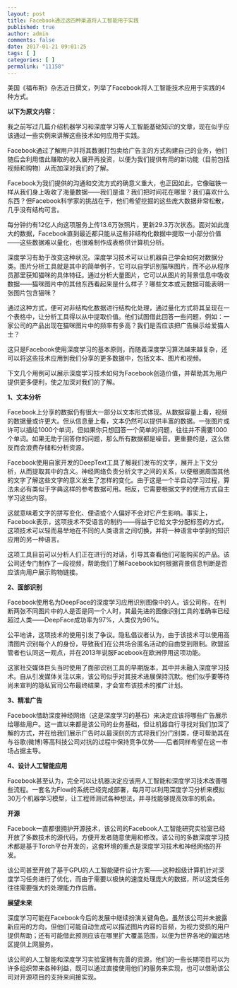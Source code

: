 ```yaml
---
layout: post
title: Facebook通过这四种渠道将人工智能用于实践
published: true
author: admin
comments: false
date: 2017-01-21 09:01:25
tags: [ ]
categories: [ ]
permalink: "11158"
---
```

美国《福布斯》杂志近日撰文，列举了Facebook将人工智能技术应用于实践的4种方式。

**以下为原文内容：**

我之前写过几篇介绍机器学习和深度学习等人工智能基础知识的文章，现在似乎应该通过一些实例来讲解这些技术如何应用于实践。

Facebook通过了解用户并将其数据打包卖给广告主的方式构建自己的业务，他们随后会利用借此赚取的收入展开再投资，以便为我们提供有用的新功能（目前包括视频和购物）从而加深对我们的了解。

Facebook为我们提供的沟通和交流方式的确意义重大，也正因如此，它像磁铁一样从我们身上吸收了海量数据——我们是谁？我们把时间花在哪里？我们喜欢什么东西？但Facebook科学家的挑战在于，他们希望挖掘的这些庞大数据非常松散，几乎没有结构可言。

每分钟约有12亿人向这项服务上传13.6万张照片，更新29.3万次状态。面对如此庞大的数据，Facebook直到最近都只能从这些非结构化数据中提取一小部分价值——这些数据难以量化，也很难制作成表格供计算机分析。

深度学习有助于改变这种状况。深度学习技术可以让机器自己学会如何对数据分类。图片分析工具就是其中的简单例子，它可以自学识别猫咪图片，而不必从程序员那里获知猫咪的具体特征。通过分析大量图片，它可以从图片的背景信息中吸收数据——猫咪图片中的其他东西看起来是什么样子？哪些文本或元数据可能表明一张图片包含猫咪？

通过这种方式，便可对非结构化数据进行结构化处理，通过量化方式将其呈现在一个表格中，让分析工具得以从中提取价值。他们试图借此回答一些问题，例如：一家公司的产品出现在猫咪图片中的频率有多高？我们是否应该把广告展示给爱猫人士？

这只是Facebook使用深度学习的基本原则，而随着深度学习算法越来越复杂，还可以将这些技术应用到我们分享的更多数据中，包括文本、图片和视频。

下文几个用例可以展示深度学习技术如何为Facebook创造价值，并帮助其为用户提供更多便利，使之加深对我们的了解。

**1、文本分析**

Facebook上分享的数据仍有很大一部分以文本形式体现。从数据容量上看，视频的数据量或许更大。但从信息量上看，文本仍然可以提供丰富的数据。一张图片或许可以描绘1000个单词，但如果你只想回答一个简单的问题，往往并不需要1000个单词。如果无助于回答你的问题，那么所有数据都是噪音。更重要的是，这么做反而会浪费存储和分析资源。

Facebook使用自家开发的DeepText工具了解我们发布的文字，展开上下文分析，从而提取其中的含义。神经网络负责分析文字之间的关系，以便根据周围其他的文字了解这些文字的意义发生了怎样的变化。由于这是一个半自动学习过程，算法未必有类似于字典这样的参考数据可用。相反，它需要根据文字的使用方式自主学习这些内容。

这就意味着文字的拼写变化、俚语或个人偏好不会对它产生影响。事实上，Facebook表示，这项技术不受语言的制约——得益于它给文字分配标签的方式，这项技术可以轻而易举地在不同的人类语言之间切换，并将一种语言中学到的知识应用的另一种语言。

这项工具目前可以分析人们正在进行的对话，引导其查看他们可能购买的产品。该公司还专门制作了一段视频，帮助我们了解Facebook如何根据背景信息判断是否应该向用户展示购物链接。

**2、面部识别**

Facebook使用名为DeepFace的深度学习应用识别图像中的人。该公司称，在判断两张不同图片中的人是否是同一个人时，其最先进的图像识别工具的准确率已经超过人类——DeepFace成功率为97%，人类仅为96%。

公平地讲，这项技术的使用引发了争议。隐私倡议者认为，由于该技术可以使用高清图片识别每个人的身份，导致我们在公共场合匿名活动的自由受到限制。欧盟监管者也认同这一观点，并在2013年说服Facebook在欧洲停用这项功能。

这家社交媒体巨头当时使用了面部识别工具的早期版本，其中并未融入深度学习技术。自从引发媒体关注以来，该公司似乎对其技术进展保持沉默。他们似乎要等待尚未宣判的隐私官司公布最终结果，才会宣布该技术的推广计划。

**3、精准广告**

Facebook借助深度神经网络（这是深度学习的基石）来决定应该将哪些广告展示给哪些用户。这一直以来都是该公司的业务基础，但让机器自行寻找对我们加深了解的方式，并在给我们展示广告时以最深刻的方式将我们分门别类，便可帮助其在与谷歌(微博)等高科技公司对抗的过程中保持竞争优势——后者同样希望在这一市场占据主导。

**4、设计人工智能应用**

Facebook甚至认为，完全可以让机器决定应该用人工智能和深度学习技术改善哪些流程。一套名为Flow的系统已经完成部署，每月可以利用深度学习分析来模拟30万个机器学习模型，让工程师测试各种想法，并寻找能够提高效率的机会。

**开源**

Facebook一直都很拥护开源技术，该公司的Facebook人工智能研究实验室已经开放了多数技术的源代码，方便开发者随意使用和修改。该公司的多数深度学习技术都是基于Torch平台开发的，这套环境的重点是深度学习技术和神经网络的开发。

该公司甚至开放了基于GPU的人工智能硬件设计方案——这种超级计算机针对深度学习任务进行了优化，而由于需要以极快的速度处理庞大的数据，所以这类任务往往需要强大的处理能力作后盾。

**展望未来**

深度学习可能在Facebook今后的发展中继续扮演关键角色。虽然该公司并未披露新应用的方向，但他们可能自动生成可以描述图片内容的音频，为视力受损的用户提供帮助；还有可能借此预测应该在哪里扩大覆盖范围，以便为世界各地的偏远地区提供上网服务。

该公司的人工智能和深度学习实验室拥有完善的资源，他们的一些长期项目可以为许多组织带来各种利益，既可以通过直接使用他们的服务来实现，也可以借助该公司对开源项目的支持来间接实现。